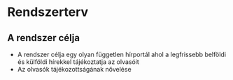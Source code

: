 # Rendszerterv
## A rendszer célja
 - A rendszer célja egy olyan független hírportál ahol a legfrissebb belföldi és külföldi hírekkel tájékoztatja az olvasóit
 - Az olvasók tájékozottságának nővelése 

